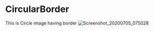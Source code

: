 # CircularBorder
This is Circle image having border
![Screenshot_20200705_075028](https://user-images.githubusercontent.com/62168123/86525010-061f1800-be9f-11ea-8acc-006cf86dc555.png)
